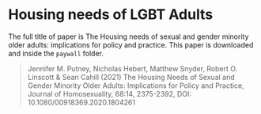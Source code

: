 
# Housing needs of LGBT Adults

The full title of paper is The Housing needs of sexual and gender minority older adults: implications for policy and practice. This paper is downloaded and inside the `paywall` folder.

> Jennifer M. Putney, Nicholas Hebert, Matthew Snyder, Robert O. Linscott
& Sean Cahill (2021) The Housing Needs of Sexual and Gender Minority Older Adults:
Implications for Policy and Practice, Journal of Homosexuality, 68:14, 2375-2392, DOI: 10.1080/00918369.2020.1804261